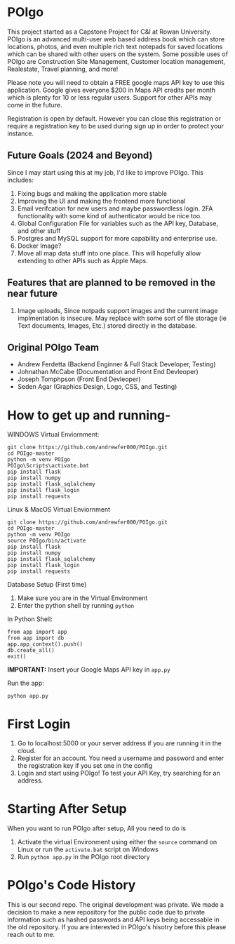 # POIgo
This project started as a Capstone Project for C&amp;I at Rowan University. POIgo is an advanced multi-user web based address book which can store locations, photos, and even multiple rich text notepads for saved locations which can be shared with other users on the system. Some possible uses of POIgo are Construction Site Management, Customer location management, Realestate, Travel planning, and more! 

Please note you will need to obtain a FREE google maps API key to use this application. Google gives everyone $200 in Maps API credits per month which is plenty for 10 or less regular users. Support for other APIs may come in the future.  

Registration is open by default. However you can close this registration or require a registration key to be used during sign up in order to protect your instance.

## Future Goals (2024 and Beyond)
Since I may start using this at my job, I'd like to improve POIgo. This includes:
1. Fixing bugs and making the application more stable
2. Improving the UI and making the frontend more functional
3. Email verifcation for new users and maybe passwordless login. 2FA functionality with some kind of authenticator would be nice too.
4. Global Configuration File for variables such as the API key, Database, and other stuff
5. Postgres and MySQL support for more capability and enterprise use.
6. Docker Image?
7. Move all map data stuff into one place. This will hopefully allow extending to other APIs such as Apple Maps.


## Features that are planned to be removed in the near future
1. Image uploads, Since notpads support images and the current image implmentation is insecure. May replace with some sort of file storage (ie Text documents, Images, Etc.) stored directly in the database.

## Original POIgo Team
- Andrew Ferdetta (Backend Enginner &amp; Full Stack Developer, Testing)
- Johnathan McCabe (Documentation and Front End Devleoper)
- Joseph Tomphpson (Front End Devleoper)
- Seden Agar (Graphics Design, Logo, CSS, and Testing)

# How to get up and running-

WINDOWS Virtual Enviornment:
```
git clone https://github.com/andrewfer000/POIgo.git
cd POIgo-master
python -m venv POIgo
POIgo\Scripts\activate.bat
pip install flask
pip install numpy
pip install flask_sqlalchemy
pip install flask_login
pip install requests
```

Linux & MacOS Virtual Enviornment
```
git clone https://github.com/andrewfer000/POIgo.git
cd POIgo-master
python -m venv POIgo
source POIgo/bin/activate
pip install flask
pip install numpy
pip install flask_sqlalchemy
pip install flask_login
pip install requests
```

Database Setup (First time)
1. Make sure you are in the Virtual Environment
2. Enter the python shell by running `python`

In Python Shell:
```
from app import app
from app import db
app.app_context().push()
db.create_all()
exit() 
```

**IMPORTANT:** Insert your Google Maps API key in `app.py`


Run the app:

```
python app.py
```

# First Login
1. Go to localhost:5000 or your server address if you are running it in the cloud.
2. Register for an account. You need a username and password and enter the registration key if you set one in the config
3. Login and start using POIgo! To test your API Key, try searching for an address.   

# Starting After Setup 
When you want to run POIgo after setup, All you need to do is
1. Activate the virtual Environment using either the `source` command on Linux or run the `activate.bat` script on Windows
2. Run `python app.py` in the POIgo root directory


# POIgo's Code History
This is our second repo. The original development was private. We made a decision to make a new repository for the public code due to private information such as hashed passwords and API keys being accessable in the old repository. If you are interested in POIgo's hisotry before this please reach out to me.

